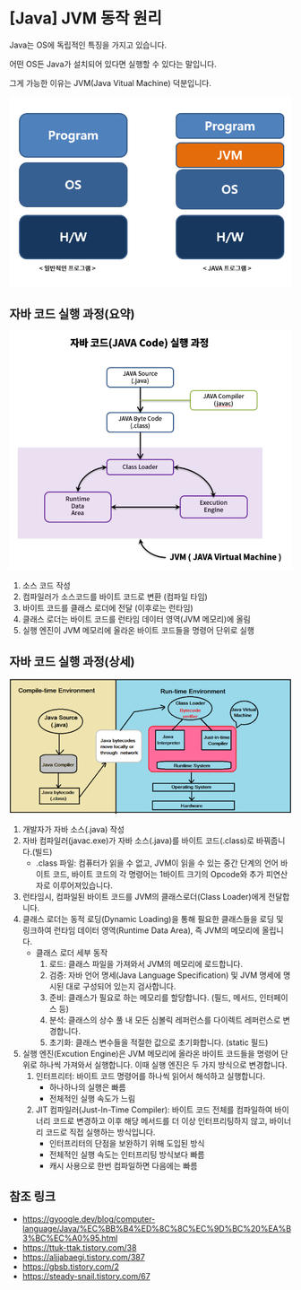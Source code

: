 # [Java] JVM 동작 원리

Java는 OS에 독립적인 특징을 가지고 있습니다.

어떤 OS든 Java가 설치되어 있다면 실행할 수 있다는 말입니다.

그게 가능한 이유는 JVM(Java Vitual Machine) 덕분입니다.

![1](1.png)





## 자바 코드 실행 과정(요약)

![2](2.png)



1. 소스 코드 작성
2. 컴파일러가 소스코드를 바이트 코드로 변환 (컴파일 타임)
3. 바이트 코드를 클래스 로더에 전달 (이후로는 런타임)
4. 클래스 로더는 바이트 코드를 런타임 데이터 영역(JVM 메모리)에 올림 
5. 실행 엔진이 JVM 메모리에 올라온 바이트 코드들을 명령어 단위로 실행



## 자바 코드 실행 과정(상세)

![3](3.png)



1. 개발자가 자바 소스(.java) 작성
2. 자바 컴파일러(javac.exe)가 자바 소스(.java)를 바이트 코드(.class)로 바꿔줍니다.(빌드)
   * .class 파일: 컴퓨터가 읽을 수 없고, JVM이 읽을 수 있는 중간 단계의 언어 바이트 코드, 바이트 코드의 각 명령어는 1바이트 크기의 Opcode와 추가 피연산자로 이루어져있습니다.
3. 런타임시, 컴파일된 바이트 코드를 JVM의 클래스로더(Class Loader)에게 전달합니다.
4. 클래스 로더는 동적 로딩(Dynamic Loading)을 통해 필요한 클래스들을 로딩 및 링크하여 런타임 데이터 영역(Runtime Data Area), 즉  JVM의 메모리에 올립니다.
   * 클래스 로더 세부 동작
     1. 로드: 클래스 파일을 가져와서 JVM의 메모리에 로드합니다.
     2. 검증: 자바 언어 명세(Java Language Specification) 및 JVM 명세에 명시된 대로 구성되어 있는지 검사합니다.
     3. 준비: 클래스가 필요로 하는 메모리를 할당합니다. (필드, 메서드, 인터페이스 등)
     4. 분석: 클래스의 상수 풀 내 모든 심볼릭 레퍼런스를 다이렉트 레퍼런스로 변경합니다.
     5. 초기화: 클래스 변수들을 적절한 값으로 초기화합니다. (static 필드)
5. 실행 엔진(Excution Engine)은 JVM 메모리에 올라온 바이트 코드들을 명령어 단위로 하나씩 가져와서 실행합니다. 이때 실행 엔진은 두 가지 방식으로 변경합니다.
   1. 인터프리터: 바이트 코드 명령어를 하나씩 읽어서 해석하고 실행합니다.
      * 하나하나의 실행은 빠름
      * 전체적인 실행 속도가 느림
   2. JIT 컴파일러(Just-In-Time Compiler): 바이트 코드 전체를 컴파일하여 바이너리 코드로 변경하고 이후 해당 메서드를 더 이상 인터프리팅하지 않고, 바이너리 코드로 직접 실행하는 방식입니다. 
      * 인터프리터의 단점을 보완하기 위해 도입된 방식
      * 전체적인 실행 속도는 인터프리팅 방식보다 빠름
      * 캐시 사용으로 한번 컴파일하면 다음에는 빠름



## 참조 링크

* <https://gyoogle.dev/blog/computer-language/Java/%EC%BB%B4%ED%8C%8C%EC%9D%BC%20%EA%B3%BC%EC%A0%95.html>
* <https://ttuk-ttak.tistory.com/38>
* <https://aljjabaegi.tistory.com/387>
* <https://gbsb.tistory.com/2>
* <https://steady-snail.tistory.com/67>







